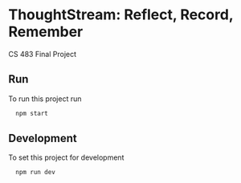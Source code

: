 
# ThoughtStream: Reflect, Record, Remember

CS 483 Final Project


## Run

To run this project run

```bash
  npm start
```


## Development

To set this project for development

```bash
  npm run dev
```

